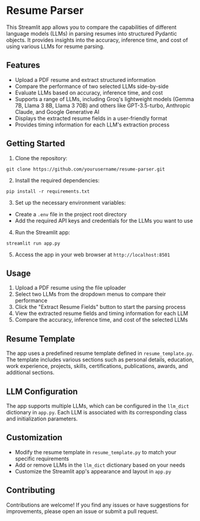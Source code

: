 # Resume Parser

This Streamlit app allows you to compare the capabilities of different language models (LLMs) in parsing resumes into structured Pydantic objects. It provides insights into the accuracy, inference time, and cost of using various LLMs for resume parsing.

## Features

- Upload a PDF resume and extract structured information
- Compare the performance of two selected LLMs side-by-side
- Evaluate LLMs based on accuracy, inference time, and cost
- Supports a range of LLMs, including Groq's lightweight models (Gemma 7B, Llama 3 8B, Llama 3 70B) and others like GPT-3.5-turbo, Anthropic Claude, and Google Generative AI
- Displays the extracted resume fields in a user-friendly format
- Provides timing information for each LLM's extraction process

## Getting Started

1. Clone the repository:
```
git clone https://github.com/yourusername/resume-parser.git
```

2. Install the required dependencies:
```
pip install -r requirements.txt
```

3. Set up the necessary environment variables:
- Create a `.env` file in the project root directory
- Add the required API keys and credentials for the LLMs you want to use

4. Run the Streamlit app:
```
streamlit run app.py
```


5. Access the app in your web browser at `http://localhost:8501`

## Usage

1. Upload a PDF resume using the file uploader
2. Select two LLMs from the dropdown menus to compare their performance
3. Click the "Extract Resume Fields" button to start the parsing process
4. View the extracted resume fields and timing information for each LLM
5. Compare the accuracy, inference time, and cost of the selected LLMs

## Resume Template

The app uses a predefined resume template defined in `resume_template.py`. The template includes various sections such as personal details, education, work experience, projects, skills, certifications, publications, awards, and additional sections.

## LLM Configuration

The app supports multiple LLMs, which can be configured in the `llm_dict` dictionary in `app.py`. Each LLM is associated with its corresponding class and initialization parameters.

## Customization

- Modify the resume template in `resume_template.py` to match your specific requirements
- Add or remove LLMs in the `llm_dict` dictionary based on your needs
- Customize the Streamlit app's appearance and layout in `app.py`

## Contributing

Contributions are welcome! If you find any issues or have suggestions for improvements, please open an issue or submit a pull request.

